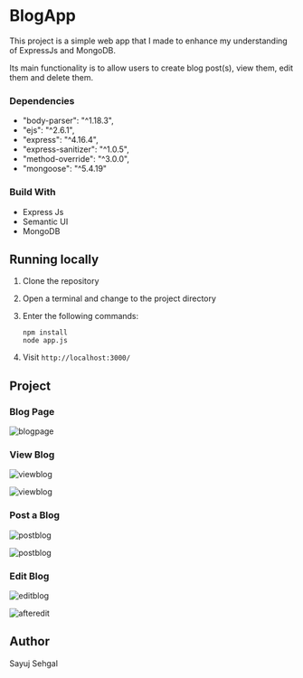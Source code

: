 # BlogApp
This project is a simple web app that I made to enhance my understanding of ExpressJs and MongoDB.

Its main functionality is to allow users to create blog post(s), view them, edit them and delete them. 

### Dependencies
-  "body-parser": "^1.18.3",
-  "ejs": "^2.6.1",
-  "express": "^4.16.4",
-  "express-sanitizer": "^1.0.5",
-  "method-override": "^3.0.0",
-  "mongoose": "^5.4.19"

### Build With
 - Express Js
 - Semantic UI
 - MongoDB
 
 ## Running locally
 1. Clone the repository
 2. Open a terminal and change to the project directory
 3. Enter the following commands:
 
    ```
    npm install
    node app.js
    ```
    
 4. Visit `http://localhost:3000/`
 
 ## Project
 
### Blog Page

![blogpage](https://github.com/sayuj123/BlogApp/blob/master/project%20images/1.jpg)

### View Blog

![viewblog](https://github.com/sayuj123/BlogApp/blob/master/project%20images/2.jpg)

![viewblog](https://github.com/sayuj123/BlogApp/blob/master/project%20images/3.jpg)

### Post a Blog

![postblog](https://github.com/sayuj123/BlogApp/blob/master/project%20images/4.jpg)

![postblog](https://github.com/sayuj123/BlogApp/blob/master/project%20images/5.jpg)

### Edit Blog

![editblog](https://github.com/sayuj123/BlogApp/blob/master/project%20images/7.jpg)

![afteredit](https://github.com/sayuj123/BlogApp/blob/master/project%20images/6.jpg)

## Author

Sayuj Sehgal
